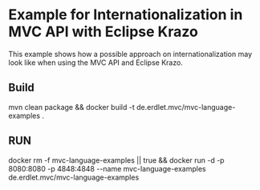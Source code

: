 # Example for Internationalization in MVC API with Eclipse Krazo
This example shows how a possible approach on internationalization may look like when
using the MVC API and Eclipse Krazo. 

## Build
mvn clean package && docker build -t de.erdlet.mvc/mvc-language-examples .

## RUN
docker rm -f mvc-language-examples || true && docker run -d -p 8080:8080 -p 4848:4848 --name mvc-language-examples de.erdlet.mvc/mvc-language-examples 